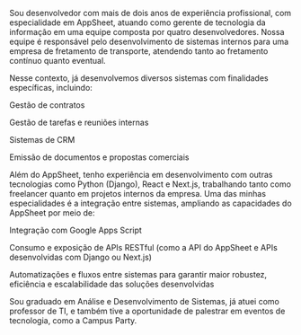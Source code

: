 Sou desenvolvedor com mais de dois anos de experiência profissional, com especialidade em AppSheet, atuando como gerente de tecnologia da informação em uma equipe composta por quatro desenvolvedores. Nossa equipe é responsável pelo desenvolvimento de sistemas internos para uma empresa de fretamento de transporte, atendendo tanto ao fretamento contínuo quanto eventual.

Nesse contexto, já desenvolvemos diversos sistemas com finalidades específicas, incluindo:

Gestão de contratos

Gestão de tarefas e reuniões internas

Sistemas de CRM

Emissão de documentos e propostas comerciais

Além do AppSheet, tenho experiência em desenvolvimento com outras tecnologias como Python (Django), React e Next.js, trabalhando tanto como freelancer quanto em projetos internos da empresa. Uma das minhas especialidades é a integração entre sistemas, ampliando as capacidades do AppSheet por meio de:

Integração com Google Apps Script

Consumo e exposição de APIs RESTful (como a API do AppSheet e APIs desenvolvidas com Django ou Next.js)

Automatizações e fluxos entre sistemas para garantir maior robustez, eficiência e escalabilidade das soluções desenvolvidas

Sou graduado em Análise e Desenvolvimento de Sistemas, já atuei como professor de TI, e também tive a oportunidade de palestrar em eventos de tecnologia, como a Campus Party.